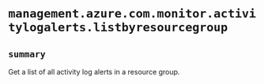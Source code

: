 # `management.azure.com.monitor.activitylogalerts.listbyresourcegroup`

## `summary`
Get a list of all activity log alerts in a resource group.


